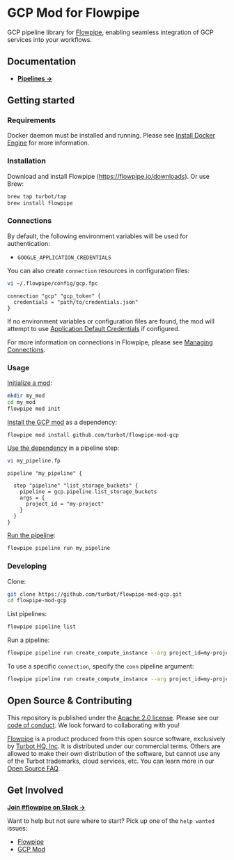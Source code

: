 # GCP Mod for Flowpipe

GCP pipeline library for [Flowpipe](https://flowpipe.io), enabling seamless integration of GCP services into your workflows.

## Documentation

- **[Pipelines →](https://hub.flowpipe.io/mods/turbot/gcp/pipelines)**

## Getting started

### Requirements

Docker daemon must be installed and running. Please see [Install Docker Engine](https://docs.docker.com/engine/install/) for more information.

### Installation

Download and install Flowpipe (https://flowpipe.io/downloads). Or use Brew:

```sh
brew tap turbot/tap
brew install flowpipe
```

### Connections

By default, the following environment variables will be used for authentication:

- `GOOGLE_APPLICATION_CREDENTIALS`

You can also create `connection` resources in configuration files:

```sh
vi ~/.flowpipe/config/gcp.fpc
```

```hcl
connection "gcp" "gcp_token" {
  credentials = "path/to/credentials.json"
}
```

If no environment variables or configuration files are found, the mod will attempt to use [Application Default Credentials](https://cloud.google.com/docs/authentication/provide-credentials-adc) if configured.

For more information on connections in Flowpipe, please see [Managing Connections](https://flowpipe.io/docs/run/connections).

### Usage

[Initialize a mod](https://flowpipe.io/docs/build/index#initializing-a-mod):

```sh
mkdir my_mod
cd my_mod
flowpipe mod init
```

[Install the GCP mod](https://flowpipe.io/docs/build/mod-dependencies#mod-dependencies) as a dependency:

```sh
flowpipe mod install github.com/turbot/flowpipe-mod-gcp
```

[Use the dependency](https://flowpipe.io/docs/build/write-pipelines/index) in a pipeline step:

```sh
vi my_pipeline.fp
```

```hcl
pipeline "my_pipeline" {

  step "pipeline" "list_storage_buckets" {
    pipeline = gcp.pipeline.list_storage_buckets
    args = {
      project_id = "my-project"
    }
  }
}
```

[Run the pipeline](https://flowpipe.io/docs/run/pipelines):

```sh
flowpipe pipeline run my_pipeline
```

### Developing

Clone:

```sh
git clone https://github.com/turbot/flowpipe-mod-gcp.git
cd flowpipe-mod-gcp
```

List pipelines:

```sh
flowpipe pipeline list
```

Run a pipeline:

```sh
flowpipe pipeline run create_compute_instance --arg project_id=my-project --arg instance_name=i-1234567890abcdef0 --arg machine_type=n1-standard-1 --arg zone=us-central1-a --arg boot_disk_size="10"
```

To use a specific `connection`, specify the `conn` pipeline argument:

```sh
flowpipe pipeline run create_compute_instance --arg project_id=my-project --arg instance_name=i-1234567890abcdef0 --arg conn=gcp_token --arg machine_type=n1-standard-1 --arg zone=us-central1-a --arg boot_disk_size="10"
```

## Open Source & Contributing

This repository is published under the [Apache 2.0 license](https://www.apache.org/licenses/LICENSE-2.0). Please see our [code of conduct](https://github.com/turbot/.github/blob/main/CODE_OF_CONDUCT.md). We look forward to collaborating with you!

[Flowpipe](https://flowpipe.io) is a product produced from this open source software, exclusively by [Turbot HQ, Inc](https://turbot.com). It is distributed under our commercial terms. Others are allowed to make their own distribution of the software, but cannot use any of the Turbot trademarks, cloud services, etc. You can learn more in our [Open Source FAQ](https://turbot.com/open-source).

## Get Involved

**[Join #flowpipe on Slack →](https://flowpipe.io/community/join)**

Want to help but not sure where to start? Pick up one of the `help wanted` issues:

- [Flowpipe](https://github.com/turbot/flowpipe/labels/help%20wanted)
- [GCP Mod](https://github.com/turbot/flowpipe-mod-gcp/labels/help%20wanted)
